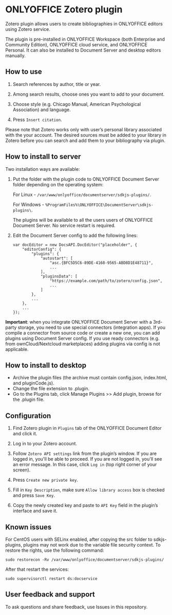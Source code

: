 # ONLYOFFICE Zotero plugin

Zotero plugin allows users to create bibliographies in ONLYOFFICE editors using Zotero service.

The plugin is pre-installed in ONLYOFFICE Workspace (both Enterprise and Community Edition), ONLYOFFICE cloud service, and ONLYOFFICE Personal. It can also be installed to Document Server and desktop editors manually. 

## How to use

1. Search references by author, title or year.

2. Among search results, choose ones you want to add to your document.

3. Choose style (e.g. Chicago Manual, American Psychological Association) and language.

4. Press `Insert citation`.

Please note that Zotero works only with user’s personal library associated with the your account. The desired sources must be added to your library in Zotero before you can search and add them to your bibliography via plugin.

## How to install to server

Two installation ways are available:

1. Put the folder with the plugin code to ONLYOFFICE Document Server folder depending on the operating system:

    For Linux - `/var/www/onlyoffice/documentserver/sdkjs-plugins/`.

    For Windows - `%ProgramFiles%\ONLYOFFICE\DocumentServer\sdkjs-plugins\`.

    The plugins will be available to all the users users of ONLYOFFICE Document Server.
    No service restart is required.

2. Edit the Document Server config to add the following lines:

    ```
    var docEditor = new DocsAPI.DocEditor("placeholder", {
        "editorConfig": {
            "plugins": {
                "autostart": [
                    "asc.{BFC5D5C6-89DE-4168-9565-ABD8D1E48711}",
                    ...
                ],
                "pluginsData": [
                    "https://example.com/path/to/zotero/config.json",
                    ...
                ]
            },
            ...
        },
        ...
    });
    ```
**Important**: when you integrate ONLYOFFICE Document Server with a 3rd-party storage, you need to use special connectors (integration apps). If you compile a connector from source code or create a new one, you can add plugins using Document Server config. If you use ready connectors (e.g. from ownCloud/Nextcloud marketplaces) adding plugins via config is not applicable.

## How to install to desktop

* Archive the plugin files (the archive must contain config.json, index.html, and pluginCode.js).
* Change the file extension to .plugin.
* Go to the Plugins tab, click Manage Plugins >> Add plugin, browse for the .plugin file.

## Configuration

1. Find Zotero plugin in `Plugins` tab of the ONLYOFFICE Document Editor and click it.

2. Log in to your Zotero account. 

3. Follow `Zotero API settings` link from the plugin’s window. If you are logged in, you'll be able to proceed. If you are not logged in, you'll see an error message. In this case, click `Log in` (top right corner of your screen). 

4. Press `Create new private key`.

5. Fill in `Key Description`, make sure `Allow library access` box is checked and press `Save Key`.

5. Copy the newly created key and paste to `API Key` field in the plugin’s interface and save it. 

## Known issues

For CentOS users with SELinx enabled, after copying the src folder to sdkjs-plugins, plugins may not work due to the variable file security context. To restore the rights, use the following command:

```
sudo restorecon -Rv /var/www/onlyoffice/documentserver/sdkjs-plugins/
```

After that restart the services:

```
sudo supervisorctl restart ds:docservice
```

## User feedback and support

To ask questions and share feedback, use Issues in this repository.
